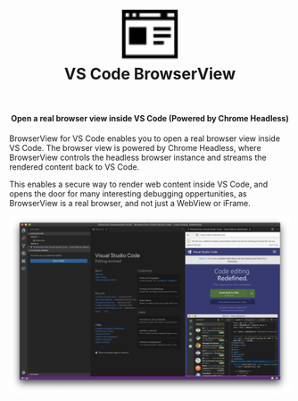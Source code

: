 <h1 align="center">
  <br>
    <img src="resources/icon.svg" alt="logo" width="100">
  <br>
  VS Code BrowserView
  <br>
  <br>
</h1>

<h4 align="center">Open a real browser view inside VS Code (Powered by Chrome Headless)</h4>


BrowserView for VS Code enables you to open a real browser view inside VS Code. The browser view is powered by Chrome Headless, where BrowserView controls the headless browser instance and streams the rendered content back to VS Code. 

This enables a secure way to render web content inside VS Code, and opens the door for many interesting debugging oppertunities, as BrowserView is a real browser, and not just a WebView or iFrame.


![](resources/screenshot.png)


